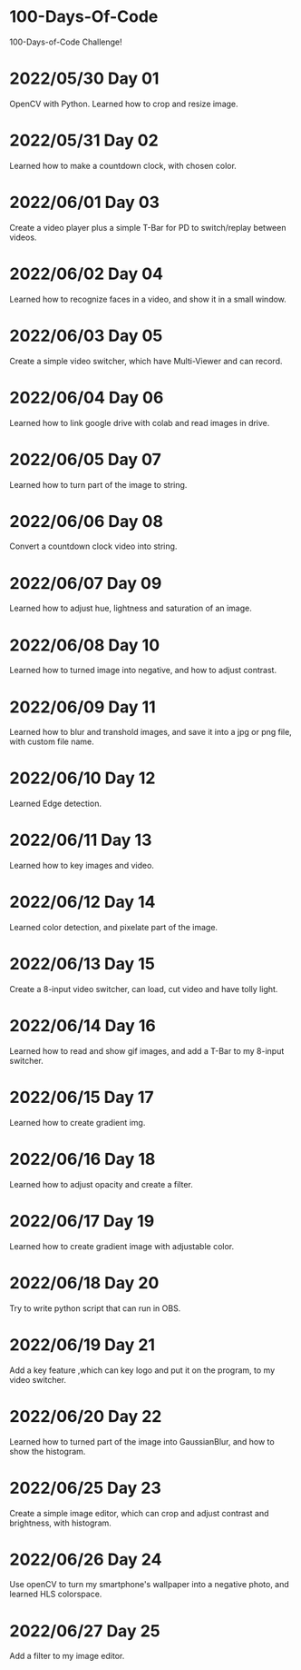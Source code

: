 # 100-Days-Of-Code

100-Days-of-Code Challenge!

# 2022/05/30 Day 01

OpenCV with Python. 
Learned how to crop and resize image.

# 2022/05/31 Day 02

Learned how to make a countdown clock, with chosen color.

# 2022/06/01 Day 03

Create a video player plus a simple T-Bar for PD to switch/replay between videos. 

# 2022/06/02 Day 04

Learned how to recognize faces in a video, and show it in a small window.

# 2022/06/03 Day 05

Create a simple video switcher, which have Multi-Viewer and can record.

# 2022/06/04 Day 06

Learned how to link google drive with colab and read images in drive.

# 2022/06/05 Day 07

Learned how to turn part of the image to string.

# 2022/06/06 Day 08

Convert a countdown clock video into string.

# 2022/06/07 Day 09

Learned how to adjust hue, lightness and saturation of an image.

# 2022/06/08 Day 10

Learned how to turned image into negative, and how to adjust contrast.

# 2022/06/09 Day 11

Learned how to blur and transhold images, and save it into a jpg or png file, with custom file name.

# 2022/06/10 Day 12

Learned Edge detection.

# 2022/06/11 Day 13

Learned how to key images and video.

# 2022/06/12 Day 14

Learned color detection, and pixelate part of the image.

# 2022/06/13 Day 15

Create a 8-input video switcher, can load, cut video and have tolly light.

# 2022/06/14 Day 16

Learned how to read and show gif images, and add a T-Bar to my 8-input switcher.

# 2022/06/15 Day 17

Learned how to create gradient img.

# 2022/06/16 Day 18

Learned how to adjust opacity and create a filter.

# 2022/06/17 Day 19

Learned how to create gradient image with adjustable color.

# 2022/06/18 Day 20

Try to write python script that can run in OBS.

# 2022/06/19 Day 21

Add a key feature ,which can key logo and put it on the program, to my video switcher.

# 2022/06/20 Day 22

Learned how to turned part of the image into GaussianBlur, and how to show the histogram.

# 2022/06/25 Day 23

Create a simple image editor, which can crop and adjust contrast and brightness, with histogram.

# 2022/06/26 Day 24

Use openCV to turn my smartphone's wallpaper into a negative photo, and learned HLS colorspace.

# 2022/06/27 Day 25

Add a filter to my image editor.
